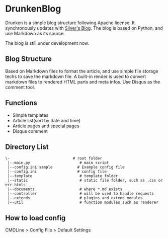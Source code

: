 # DrunkenBlog 

Drunken is a simple blog structure following Apache license. It synchronously updates with [Silver's Blog](http://sonyis.science). The blog is based on Python, and use Markdown as its source.

The blog is still under development now.

## Blog Structure 

Based on Markdown files to format the article, and use simple file storage techs to save the markdown file. A built-in render is used to convert markdown files to rendered HTML parts and meta infos. Use Disqus as the comment tool. 

## Functions
* Simple templates
* Article list(sort by date and time)
* Article pages and special pages
* Disqus comment

## Directory List
	\-                            # root folder
	 |--main.py                      # main script
	 |--config.ini.sample           # Example config file
	 |--config.ini                  # config file
	 |--template                     # template folder
	 |--static                       # static file folder, such as .css or err htmls
	 |--documents                    # where *.md exists
	 |--controller                   # will be used to handle requests
	 |--extends                      # plugins and extend modules
	 |--util                         # function modules such as renderer

## How to load config
CMDLine > Config File > Default Settings

